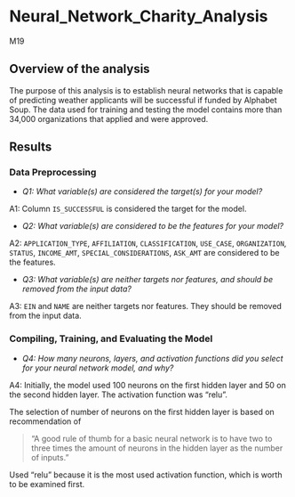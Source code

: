 # Neural_Network_Charity_Analysis
M19

## Overview of the analysis
The purpose of this analysis is to establish neural networks that is capable of predicting weather applicants will be successful if funded by Alphabet Soup. The data used for training and testing the model contains more than 34,000 organizations that applied and were approved.

## Results
### Data Preprocessing
- _Q1: What variable(s) are considered the target(s) for your model?_

A1: Column `IS_SUCCESSFUL` is considered the target for the model.

- _Q2: What variable(s) are considered to be the features for your model?_

A2: `APPLICATION_TYPE`, `AFFILIATION`, `CLASSIFICATION`, `USE_CASE`, `ORGANIZATION`, `STATUS`, `INCOME_AMT`, `SPECIAL_CONSIDERATIONS`, `ASK_AMT` are considered to be the features.

- _Q3: What variable(s) are neither targets nor features, and should be removed from the input data?_

A3: `EIN` and `NAME` are neither targets nor features. They should be removed from the input data.

### Compiling, Training, and Evaluating the Model
- _Q4: How many neurons, layers, and activation functions did you select for your neural network model, and why?_

A4: Initially, the model used 100 neurons on the first hidden layer and 50 on the second hidden layer. The activation function was “relu”. 

The selection of number of neurons on the first hidden layer is based on recommendation of 
> “A good rule of thumb for a basic neural network is to have two to three times the amount of neurons in the hidden layer as the number of inputs.”

Used “relu” because it is the most used activation function, which is worth to be examined first.
